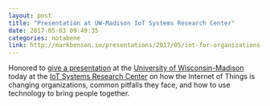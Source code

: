 ```yaml
---
layout: post
title: "Presentation at UW-Madison IoT Systems Research Center"
date: 2017-05-03 09:49:35
categories: notabene
link: http://markbenson.io/presentations/2017/05/iot-for-organizations-avoiding-common-pitfalls/
---
```


Honored to [give a presentation][ln1] at the [University of Wisconsin-Madison][ln2] today at the [IoT Systems Research Center][ln3] on how the Internet of Things is changing organizations, common pitfalls they face, and how to use technology to bring people together.

[ln1]: http://markbenson.io/presentations/2017/05/iot-for-organizations-avoiding-common-pitfalls/
[ln2]: http://www.wisc.edu/
[ln3]: http://iotcenter.wisc.edu/

